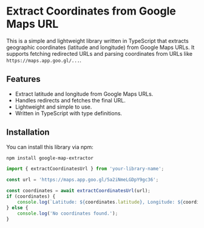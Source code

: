# Extract Coordinates from Google Maps URL

This is a simple and lightweight library written in TypeScript that extracts geographic coordinates (latitude and longitude) from Google Maps URLs. It supports fetching redirected URLs and parsing coordinates from URLs like `https://maps.app.goo.gl/...`.

## Features

- Extract latitude and longitude from Google Maps URLs.
- Handles redirects and fetches the final URL.
- Lightweight and simple to use.
- Written in TypeScript with type definitions.

## Installation

You can install this library via npm:

```bash
npm install google-map-extractor
```

```typescript
import { extractCoordinatesUrl } from 'your-library-name';

const url = 'https://maps.app.goo.gl/5a2iNmeLGDpY9gc36';

const coordinates = await extractCoordinatesUrl(url);
if (coordinates) {
    console.log(`Latitude: ${coordinates.latitude}, Longitude: ${coordinates.longitude}`);
} else {
    console.log('No coordinates found.');
}

```
